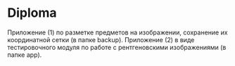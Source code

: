 # Diploma
Приложение (1) по разметке предметов на изображении, сохранение их координатной сетки (в папке backup). Приложение (2) в виде тестировочного модуля по работе с рентгеновскими изображениями (в папке app). 
